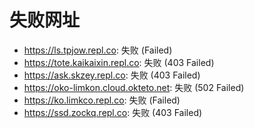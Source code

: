 # 失败网址
- https://ls.tpjow.repl.co: 失败 (Failed)
- https://tote.kaikaixin.repl.co: 失败 (403
Failed)
- https://ask.skzey.repl.co: 失败 (403
Failed)
- https://oko-limkon.cloud.okteto.net: 失败 (502
Failed)
- https://ko.limkco.repl.co: 失败 (Failed)
- https://ssd.zockq.repl.co: 失败 (403
Failed)
